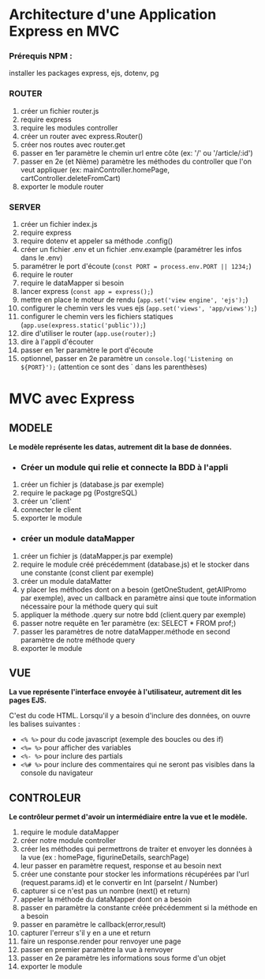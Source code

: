 # Architecture d'une Application Express en MVC

### Prérequis NPM : 
installer les packages express, ejs, dotenv, pg

### ROUTER

1. créer un fichier router.js
2. require express
3. require les modules controller
4. créer un router avec express.Router()
5. créer nos routes avec router.get
6. passer en 1er paramètre le chemin url entre côte (ex: '/' ou '/article/:id')
7. passer en 2e (et Nième) paramètre les méthodes du controller que l'on veut appliquer (ex: mainController.homePage, cartController.deleteFromCart)
8. exporter le module router


### SERVER

1. créer un fichier index.js
2. require express
3. require dotenv et appeler sa méthode .config()
4. créer un fichier .env et un fichier .env.example (paramétrer les infos dans le .env)
5. paramétrer le port d'écoute (`const PORT = process.env.PORT || 1234;`)
6. require le router
7. require le dataMapper si besoin
8. lancer express (`const app = express();`)
9. mettre en place le moteur de rendu (`app.set('view engine', 'ejs');`)
10. configurer le chemin vers les vues ejs (`app.set('views', 'app/views');`)
11. configurer le chemin vers les fichiers statiques (`app.use(express.static('public'));`)
12. dire d'utiliser le router (`app.use(router);`)
13. dire à l'appli d'écouter
14. passer en 1er paramètre le port d'écoute
15. optionnel, passer en 2e paramètre un `console.log('Listening on ${PORT}');` (attention ce sont des ` dans les parenthèses)




# MVC avec Express

## MODELE

**Le modèle représente les datas, autrement dit la base de données.**

- ### Créer un module qui relie et connecte la BDD à l'appli
1. créer un fichier js (database.js par exemple)
2. require le package pg (PostgreSQL)
3. créer un 'client'
4. connecter le client
5. exporter le module


- ### créer un module dataMapper
1. créer un fichier js (dataMapper.js par exemple)
2. require le module créé précédemment (database.js) et le stocker dans une constante (const client par exemple)
3. créer un module dataMatter
4. y placer les méthodes dont on a besoin (getOneStudent, getAllPromo par exemple), avec un callback en paramètre ainsi que toute information nécessaire pour la méthode query qui suit
5. appliquer la méthode .query sur notre bdd (client.query par exemple)
6. passer notre requête en 1er paramètre (ex: SELECT * FROM prof;)
7. passer les paramètres de notre dataMapper.méthode en second paramètre de notre méthode query
8. exporter le module


## VUE

**La vue représente l'interface envoyée à l'utilisateur, autrement dit les pages EJS.**

C'est du code HTML. Lorsqu'il y a besoin d'inclure des données, on ouvre les balises suivantes : 
- `<% %>` pour du code javascript (exemple des boucles ou des if)
- `<%= %>` pour afficher des variables
- `<%- %>` pour inclure des partials
- `<%# %>` pour inclure des commentaires qui ne seront pas visibles dans la console du navigateur


## CONTROLEUR

**Le contrôleur permet d'avoir un intermédiaire entre la vue et le modèle.**

1. require le module dataMapper
2. créer notre module controller
3. créer les méthodes qui permettrons de traiter et envoyer les données à la vue (ex : homePage, figurineDetails, searchPage)
4. leur passer en paramètre request, response et au besoin next
5. créer une constante pour stocker les informations récupérées par l'url (request.params.id) et le convertir en Int (parseInt / Number)
6. capturer si ce n'est pas un nombre (next() et return)
7. appeler la méthode du dataMapper dont on a besoin
8. passer en paramètre la constante créée précédemment si la méthode en a besoin
9. passer en paramètre le callback(error,result)
10. capturer l'erreur s'il y en a une et return
11. faire un response.render pour renvoyer une page
12. passer en premier paramètre la vue à renvoyer
13. passer en 2e paramètre les informations sous forme d'un objet
14. exporter le module
